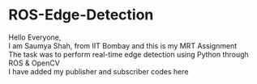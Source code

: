# ROS-Edge-Detection

Hello Everyone,<br>
I am Saumya Shah, from IIT Bombay and this is my MRT Assignment<br>
The task was to perform real-time edge detection using Python through ROS & OpenCV<br>
I have added my publisher and subscriber codes here

